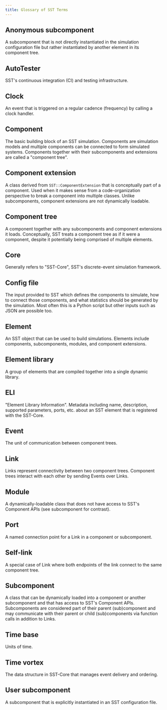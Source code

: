 ```yaml
---
title: Glossary of SST Terms
---
```


## Anonymous subcomponent
A subcomponent that is not directly instantiated in the simulation configuration file but rather instantiated by another element in its component tree.

## AutoTester
SST's continuous integration (CI) and testing infrastructure.

## Clock
An event that is triggered on a regular cadence (frequency) by calling a clock handler.

## Component
The basic building block of an SST simulation. Components are simulation models and multiple components can be connected to form simulated systems. Components together with their subcomponents and extensions are called a "component tree".

## Component extension
A class derived from `SST::ComponentExtension` that is conceptually part of a component. Used when it makes sense from a code-organization perspective to break a component into multiple classes. Unlike subcomponents, component extensions are not dynamically loadable.

## Component tree
A component together with any subcomponents and component extensions it loads. Conceptually, SST treats a component tree as if it were a component, despite it potentially being comprised of multiple elements.

## Core
Generally refers to "SST-Core", SST's discrete-event simulation framework. 

## Config file
The input provided to SST which defines the components to simulate, how to connect those components, and what statistics should be generated by the simulation. Most often this is a Python script but other inputs such as JSON are possible too.

## Element
An SST object that can be used to build simulations. Elements include components, subcomponents, modules, and component extensions.

## Element library
A group of elements that are compiled together into a single dynamic library.

## ELI
"Element Library Information". Metadata including name, description, supported parameters, ports, etc. about an SST element that is registered with the SST-Core.

## Event
The unit of communication between component trees.

## Link
Links represent connectivity between two component trees. Component trees interact with each other by sending Events over Links.

## Module
A dynamically-loadable class that does not have access to SST's Component APIs (see subcomponent for contrast).

## Port
A named connection point for a Link in a component or subcomponent.

## Self-link
A special case of Link where both endpoints of the link connect to the same component tree.

## Subcomponent
A class that can be dynamically loaded into a component or another subcomponent and that has access to SST's Component APIs. Subcomponents are considered part of their parent (sub)component and may communicate with their parent or child (sub)components via function calls in addition to Links. 

## Time base
Units of time.

## Time vortex
The data structure in SST-Core that manages event delivery and ordering.

## User subcomponent
A subcomponent that is explicitly instantiated in an SST configuration file.